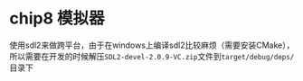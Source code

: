 # chip8 模拟器

使用sdl2来做跨平台，由于在windows上编译sdl2比较麻烦（需要安装CMake），所以需要在开发的时候解压`SDL2-devel-2.0.9-VC.zip`文件到`target/debug/deps/`目录下